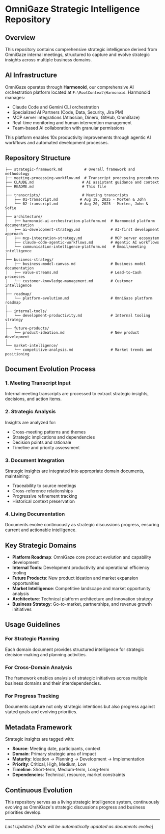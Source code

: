 # OmniGaze Strategic Intelligence Repository

## Overview

This repository contains comprehensive strategic intelligence derived from OmniGaze internal meetings, structured to capture and evolve strategic insights across multiple business domains.

## AI Infrastructure

OmniGaze operates through **Harmonoid**, our comprehensive AI orchestration platform located at `F:\RootContext\Harmonoid`. Harmonoid manages:
- Claude Code and Gemini CLI orchestration
- Specialized AI Partners (Code, Data, Security, Jira PM)
- MCP server integrations (Atlassian, Dinero, GitHub, OmniGaze)
- Real-time monitoring and human intervention management
- Team-based AI collaboration with granular permissions

This platform enables 10x productivity improvements through agentic AI workflows and automated development processes.

## Repository Structure

```
├── strategic-framework.md          # Overall framework and methodology
├── meeting-processing-workflow.md  # Transcript processing procedures
├── CLAUDE.md                      # AI assistant guidance and context
├── README.md                      # This file
│
├── transcripts/                   # Meeting transcripts
│   ├── 01-transcript.md          # Aug 19, 2025 - Morten & John
│   └── 02-transcript.md          # Aug 20, 2025 - Morten, John & Sofie
│
├── architecture/
│   ├── harmonoid-ai-orchestration-platform.md  # Harmonoid platform documentation
│   ├── ai-development-strategy.md              # AI-first development approach
│   ├── mcp-integration-strategy.md             # MCP server ecosystem
│   ├── claude-code-agentic-workflows.md        # Agentic AI workflows
│   └── communication-intelligence-platform.md   # Email/meeting intelligence
│
├── business-strategy/
│   ├── business-model-canvas.md                # Business model documentation
│   ├── value-streams.md                        # Lead-to-Cash processes
│   └── customer-knowledge-management.md        # Customer intelligence
│
├── roadmap/
│   └── platform-evolution.md                   # OmniGaze platform roadmap
│
├── internal-tools/
│   └── development-productivity.md             # Internal tooling strategy
│
├── future-products/
│   └── product-ideation.md                     # New product development
│
└── market-intelligence/
    └── competitive-analysis.md                 # Market trends and positioning
```

## Document Evolution Process

### 1. Meeting Transcript Input
Internal meeting transcripts are processed to extract strategic insights, decisions, and action items.

### 2. Strategic Analysis
Insights are analyzed for:
- Cross-meeting patterns and themes
- Strategic implications and dependencies
- Decision points and rationale
- Timeline and priority assessment

### 3. Document Integration
Strategic insights are integrated into appropriate domain documents, maintaining:
- Traceability to source meetings
- Cross-reference relationships
- Progressive refinement tracking
- Historical context preservation

### 4. Living Documentation
Documents evolve continuously as strategic discussions progress, ensuring current and actionable intelligence.

## Key Strategic Domains

- **Platform Roadmap**: OmniGaze core product evolution and capability development
- **Internal Tools**: Development productivity and operational efficiency tooling
- **Future Products**: New product ideation and market expansion opportunities
- **Market Intelligence**: Competitive landscape and market opportunity analysis
- **Architecture**: Technical platform architecture and innovation strategy
- **Business Strategy**: Go-to-market, partnerships, and revenue growth initiatives

## Usage Guidelines

### For Strategic Planning
Each domain document provides structured intelligence for strategic decision-making and planning activities.

### For Cross-Domain Analysis
The framework enables analysis of strategic initiatives across multiple business domains and their interdependencies.

### For Progress Tracking
Documents capture not only strategic intentions but also progress against stated goals and evolving priorities.

## Metadata Framework

Strategic insights are tagged with:
- **Source**: Meeting date, participants, context
- **Domain**: Primary strategic area of impact  
- **Maturity**: Ideation → Planning → Development → Implementation
- **Priority**: Critical, High, Medium, Low
- **Timeline**: Short-term, Medium-term, Long-term
- **Dependencies**: Technical, resource, market constraints

## Continuous Evolution

This repository serves as a living strategic intelligence system, continuously evolving as OmniGaze's strategic discussions progress and business priorities develop.

---

*Last Updated: [Date will be automatically updated as documents evolve]*